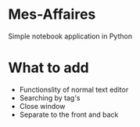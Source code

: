 # Mes-Affaires
Simple notebook application in Python

# What to add
* Functionslity of normal text editor
* Searching by tag's
* Close window
* Separate to the front and back
